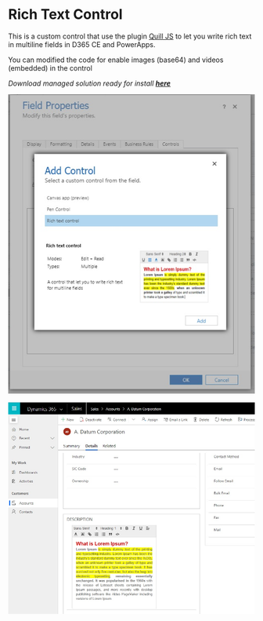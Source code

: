 # Rich Text Control

This is a custom control that use the plugin [Quill JS](https://quilljs.com) to let you write rich text in multiline fields in D365 CE and PowerApps.

You can modified the code for enable images (base64) and videos (embedded) in the control

*Download managed solution ready for install **[here](solution/RichTextControl.zip)***

![](../../assets/pictures/rich-text-preview.jpg)

![](../../assets/pictures/rich-text-control.jpg)